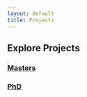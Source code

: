 ```yaml
---
layout: default
title: Projects
---
```


<h2>Explore Projects</h2>
<div class="project-cards">
  <a href="{{ '/projects/masters_projects/' | relative_url }}" class="project-card">
    <h3>Masters</h3>
  </a>
  
  <a href="{{ '/projects/phd_projects/' | relative_url }}" class="project-card">
    <h3>PhD</h3>
  </a>
</div>
